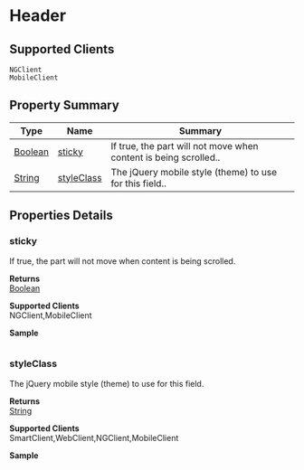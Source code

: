 #  Header

## **Supported Clients**

    NGClient
    MobileClient

## Property Summary

| Type                                                  | Name                    | Summary                                                                                                           |
| ----------------------------------------------------- | ----------------------- | ----------------------------------------------------------------------------------------------------------------- |
| [Boolean](../../JSLib/Boolean.md) | [sticky](Header.md#sticky)                   | If true, the part will not move when content is being scrolled..                                    |
| [String](../../JSLib/String.md) | [styleClass](Header.md#styleClass)                   | The jQuery mobile style (theme) to use for this field..                                    |

## Properties Details

### sticky

If true, the part will not move when content is being scrolled.

**Returns**\
[Boolean](../../JSLib/Boolean.md) 

**Supported Clients**\
NGClient,MobileClient

**Sample**

```javascript

```
### styleClass

The jQuery mobile style (theme) to use for this field.

**Returns**\
[String](../../JSLib/String.md) 

**Supported Clients**\
SmartClient,WebClient,NGClient,MobileClient

**Sample**

```javascript

```

